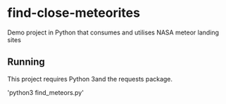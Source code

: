 # find-close-meteorites
Demo project in Python that consumes and utilises NASA meteor landing sites

## Running

This project requires Python 3and the requests package.

'python3 find_meteors.py'
